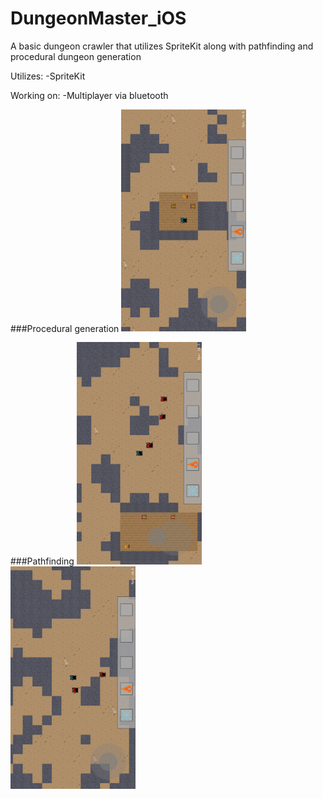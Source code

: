 # DungeonMaster_iOS
A basic dungeon crawler that utilizes SpriteKit along with pathfinding and procedural dungeon generation

Utilizes: 
  -SpriteKit
  
Working on:
  -Multiplayer via bluetooth

###Procedural generation
<img src="./Screenshots/world1.png" alt="Drawing" width="200 px"/>

###Pathfinding
<img src="./Screenshots/Enemies1.png" alt="Drawing" width="200 px"/>
<img src="./Screenshots/Enemies2.png" alt="Drawing" width="200 px"/>

